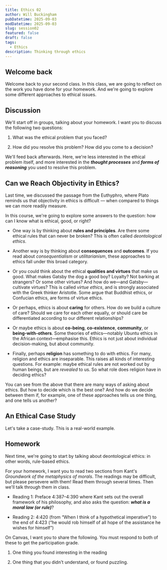 ```yaml
---
title: Ethics 02
author: Will Buckingham
pubDatetime: 2025-09-03
modDatetime: 2025-09-03
slug: session02
featured: false
draft: false
tags:
  - Ethics
description: Thinking through ethics
---
```

## Welcome back

Welcome back to your second class. In this class, we are going to reflect on the work you have done for your homework. And we're going to explore some different approaches to ethical issues.

## Discussion

We'll start off in groups, talking about your homework. I want you to discuss the following two questions:

1. What was the ethical problem that you faced?

2. How did you resolve this problem? How did you come to a decision?

We'll feed back afterwards. Here, we're less interested in the ethical problem itself, and more interested in the ***thought processes*** and ***forms of reasoning*** you used to resolve this problem.

## Can we Reach Objectivity in Ethics?

Last time, we discussed the passage from the Euthyphro, where Plato reminds us that objectivity in ethics is difficult — when compared to things we can more readily measure.

In this course, we're going to explore some answers to the question: how can I know what is ethical, good, or right?

* One way is by thinking about **rules and principles**. Are there some ethical rules that can never be broken? This is often called *deontological ethics*.

* Another way is by thinking about **consequences** and **outcomes**. If you read about *consequentialism* or *utilitarianism*, these approaches to ethics fall under this broad category.

* Or you could think about the ethical **qualities and virtues** that make us good. What makes Gatsby the dog a good boy? Loyalty? Not barking at strangers? Or some other virtues? And how do we—and Gatsby—cultivate virtues? This is called *virtue ethics*, and is strongly associated with the Greek thinker Aristotle. Some argue that Buddhist ethics, or Confucian ethics, are forms of virtue ethics.

* Or perhaps, ethics is about **caring** for others. How do we build a culture of care? Should we care for each other equally, or should care be differentiated according to our different relationships?

* Or maybe ethics is about **co-being**, **co-existence**, **community**, or **being-with-others**. Some theories of ethics—notably Ubuntu ethics in the African context—emphasise this. Ethics is not just about individual decision-making, but about community.

* Finally, perhaps **religion** has something to do with ethics. For many, religion and ethics are inseparable. This raises all kinds of interesting questions. For example: maybe ethical rules are not worked out by human beings, but are *revealed* to us. So what role does religion have in deciding ethics?

You can see from the above that there are many ways of asking about ethics. But how to decide which is the best one? And how do we decide between them if, for example, one of these approaches tells us one thing, and one tells us another?

## An Ethical Case Study

Let's take a case-study. This is a real-world example.

## Homework

Next time, we're going to start by talking about deontological ethics: in other words, rule-based ethics.

For your homework, I want you to read two sections from Kant's *Groundwork of the metaphysics of morals*. The readings may be difficult, but please persevere with them! Read them through several times. Then we'll talk through them in class.

* Reading 1: Preface 4:387–4:390 where Kant sets out the overall framework of his philosophy, and also asks the question: ***what is a moral law (or rule)***?

* Reading 2: 4:420 (from “When I think of a hypothetical imperative”) to the end of 4:423 (“he would rob himself of all hope of the assistance he wishes for himself”)

On Canvas, I want you to share the following. You must respond to both of these to get the participation grade.

1. One thing you found interesting in the reading

2. One thing that you didn't understand, or found puzzling.
